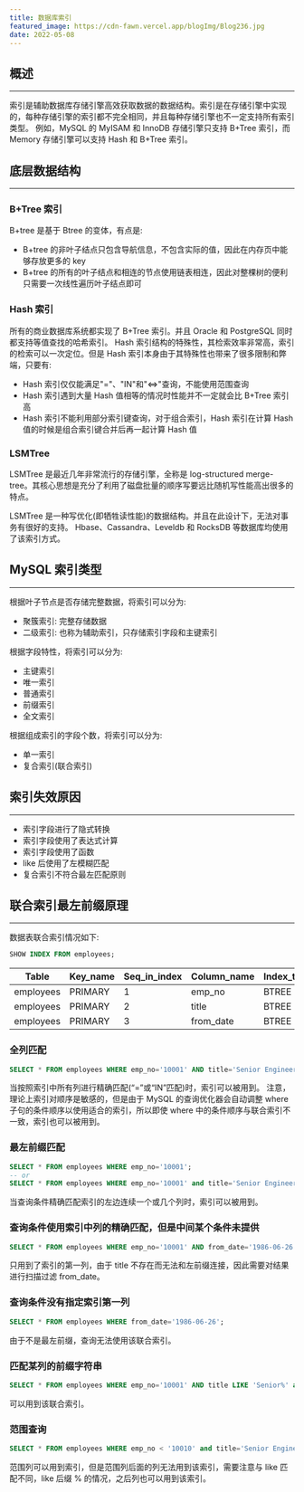 ```yaml
---
title: 数据库索引
featured_image: https://cdn-fawn.vercel.app/blogImg/Blog236.jpg
date: 2022-05-08
---
```


## 概述
***  
索引是辅助数据库存储引擎高效获取数据的数据结构。索引是在存储引擎中实现的，每种存储引擎的索引都不完全相同，并且每种存储引擎也不一定支持所有索引类型。
例如，MySQL 的 MyISAM 和 InnoDB 存储引擎只支持 B+Tree 索引，而 Memory 存储引擎可以支持 Hash 和 B+Tree 索引。

## 底层数据结构
***  
### B+Tree 索引
B+tree 是基于 Btree 的变体，有点是: 
- B+tree 的非叶子结点只包含导航信息，不包含实际的值，因此在内存页中能够存放更多的 key
- B+tree 的所有的叶子结点和相连的节点使用链表相连，因此对整棵树的便利只需要一次线性遍历叶子结点即可

### Hash 索引
所有的商业数据库系统都实现了 B+Tree 索引。并且 Oracle 和 PostgreSQL 同时都支持等值查找的哈希索引。
Hash 索引结构的特殊性，其检索效率非常高，索引的检索可以一次定位。但是 Hash 索引本身由于其特殊性也带来了很多限制和弊端，只要有: 
- Hash 索引仅仅能满足"="、"IN"和"<=>"查询，不能使用范围查询
- Hash 索引遇到大量 Hash 值相等的情况时性能并不一定就会比 B+Tree 索引高
- Hash 索引不能利用部分索引键查询，对于组合索引，Hash 索引在计算 Hash 值的时候是组合索引键合并后再一起计算 Hash 值

### LSMTree
LSMTree 是最近几年非常流行的存储引擎，全称是 log-structured merge-tree。其核心思想是充分了利用了磁盘批量的顺序写要远比随机写性能高出很多的特点。

LSMTree 是一种写优化(即牺牲读性能)的数据结构。并且在此设计下，无法对事务有很好的支持。
Hbase、Cassandra、Leveldb 和 RocksDB 等数据库均使用了该索引方式。

## MySQL 索引类型
***  
根据叶子节点是否存储完整数据，将索引可以分为: 
- 聚簇索引: 完整存储数据
- 二级索引: 也称为辅助索引，只存储索引字段和主键索引

根据字段特性，将索引可以分为: 
- 主键索引
- 唯一索引
- 普通索引
- 前缀索引
- 全文索引

根据组成索引的字段个数，将索引可以分为: 
- 单一索引
- 复合索引(联合索引)

## 索引失效原因
***  
- 索引字段进行了隐式转换
- 索引字段使用了表达式计算
- 索引字段使用了函数
- like 后使用了左模糊匹配
- 复合索引不符合最左匹配原则

## 联合索引最左前缀原理
***  
数据表联合索引情况如下: 
``` sql
SHOW INDEX FROM employees;
```

| Table     | Key_name | Seq_in_index | Column_name | Index_type |
| --------- | -------- | ------------ | ----------- | ---------- |
| employees | PRIMARY  | 1            | emp_no      | BTREE      |
| employees | PRIMARY  | 2            | title       | BTREE      |
| employees | PRIMARY  | 3            | from_date   | BTREE      | 

### 全列匹配
``` sql
SELECT * FROM employees WHERE emp_no='10001' AND title='Senior Engineer' AND from_date='1986-06-26';
```

当按照索引中所有列进行精确匹配(“=”或“IN”匹配)时，索引可以被用到。
注意，理论上索引对顺序是敏感的，但是由于 MySQL 的查询优化器会自动调整 where 子句的条件顺序以使用适合的索引，所以即使 where 中的条件顺序与联合索引不一致，索引也可以被用到。

### 最左前缀匹配
``` sql
SELECT * FROM employees WHERE emp_no='10001';
-- or
SELECT * FROM employees WHERE emp_no='10001' and title='Senior Engineer';
```

当查询条件精确匹配索引的左边连续一个或几个列时，索引可以被用到。

### 查询条件使用索引中列的精确匹配，但是中间某个条件未提供
``` sql
SELECT * FROM employees WHERE emp_no='10001' AND from_date='1986-06-26';
```

只用到了索引的第一列，由于 title 不存在而无法和左前缀连接，因此需要对结果进行扫描过滤 from_date。

### 查询条件没有指定索引第一列
``` sql
SELECT * FROM employees WHERE from_date='1986-06-26';
```

由于不是最左前缀，查询无法使用该联合索引。

### 匹配某列的前缀字符串
``` sql
SELECT * FROM employees WHERE emp_no='10001' AND title LIKE 'Senior%' and from_date='1986-06-26';
```

可以用到该联合索引。

### 范围查询
``` sql
SELECT * FROM employees WHERE emp_no < '10010' and title='Senior Engineer';
```

范围列可以用到索引，但是范围列后面的列无法用到该索引，需要注意与 like 匹配不同，like 后缀 % 的情况，之后列也可以用到该索引。